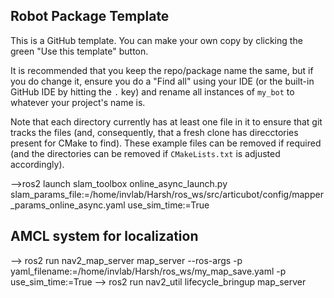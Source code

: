## Robot Package Template

This is a GitHub template. You can make your own copy by clicking the green "Use this template" button.

It is recommended that you keep the repo/package name the same, but if you do change it, ensure you do a "Find all" using your IDE (or the built-in GitHub IDE by hitting the `.` key) and rename all instances of `my_bot` to whatever your project's name is.

Note that each directory currently has at least one file in it to ensure that git tracks the files (and, consequently, that a fresh clone has direcctories present for CMake to find). These example files can be removed if required (and the directories can be removed if `CMakeLists.txt` is adjusted accordingly).

-->ros2 launch slam_toolbox online_async_launch.py slam_params_file:=/home/invlab/Harsh/ros_ws/src/articubot/config/mapper_params_online_async.yaml  use_sim_time:=True

## AMCL system for localization 

--> ros2 run nav2_map_server map_server --ros-args -p yaml_filename:=/home/invlab/Harsh/ros_ws/my_map_save.yaml -p use_sim_time:=True
--> ros2 run nav2_util lifecycle_bringup map_server
